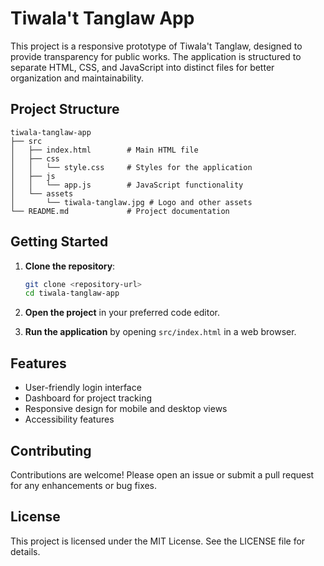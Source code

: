 # Tiwala't Tanglaw App

This project is a responsive prototype of Tiwala't Tanglaw, designed to provide transparency for public works. The application is structured to separate HTML, CSS, and JavaScript into distinct files for better organization and maintainability.

## Project Structure

```
tiwala-tanglaw-app
├── src
│   ├── index.html        # Main HTML file
│   ├── css
│   │   └── style.css     # Styles for the application
│   ├── js
│   │   └── app.js        # JavaScript functionality
│   └── assets
│       └── tiwala-tanglaw.jpg # Logo and other assets
└── README.md             # Project documentation
```

## Getting Started

1. **Clone the repository**:
   ```bash
   git clone <repository-url>
   cd tiwala-tanglaw-app
   ```

2. **Open the project** in your preferred code editor.

3. **Run the application** by opening `src/index.html` in a web browser.

## Features

- User-friendly login interface
- Dashboard for project tracking
- Responsive design for mobile and desktop views
- Accessibility features

## Contributing

Contributions are welcome! Please open an issue or submit a pull request for any enhancements or bug fixes.

## License

This project is licensed under the MIT License. See the LICENSE file for details.